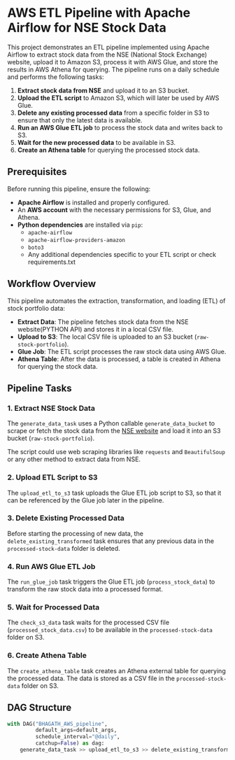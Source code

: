 # AWS ETL Pipeline with Apache Airflow for NSE Stock Data

This project demonstrates an ETL pipeline implemented using Apache Airflow to extract stock data from the NSE (National Stock Exchange) website, upload it to Amazon S3, process it with AWS Glue, and store the results in AWS Athena for querying. The pipeline runs on a daily schedule and performs the following tasks:

1. **Extract stock data from NSE** and upload it to an S3 bucket.
2. **Upload the ETL script** to Amazon S3, which will later be used by AWS Glue.
3. **Delete any existing processed data** from a specific folder in S3 to ensure that only the latest data is available.
4. **Run an AWS Glue ETL job** to process the stock data and writes back to S3.
5. **Wait for the new processed data** to be available in S3.
6. **Create an Athena table** for querying the processed stock data.

## Prerequisites

Before running this pipeline, ensure the following:

- **Apache Airflow** is installed and properly configured.
- An **AWS account** with the necessary permissions for S3, Glue, and Athena.
- **Python dependencies** are installed via `pip`:
  - `apache-airflow`
  - `apache-airflow-providers-amazon`
  - `boto3`
  - Any additional dependencies specific to your ETL script or check requirements.txt

## Workflow Overview

This pipeline automates the extraction, transformation, and loading (ETL) of stock portfolio data:

- **Extract Data**: The pipeline fetches stock data from the NSE website(PYTHON API) and stores it in a local CSV file.
- **Upload to S3**: The local CSV file is uploaded to an S3 bucket (`raw-stock-portfolio`).
- **Glue Job**: The ETL script processes the raw stock data using AWS Glue.
- **Athena Table**: After the data is processed, a table is created in Athena for querying the stock data.

## Pipeline Tasks

### 1. Extract NSE Stock Data

The `generate_data_task` uses a Python callable `generate_data_bucket` to scrape or fetch the stock data from the [NSE website](https://www.nseindia.com/) and load it into an S3 bucket (`raw-stock-portfolio`).

The script could use web scraping libraries like `requests` and `BeautifulSoup` or any other method to extract data from NSE.

### 2. Upload ETL Script to S3

The `upload_etl_to_s3` task uploads the Glue ETL job script to S3, so that it can be referenced by the Glue job later in the pipeline.

### 3. Delete Existing Processed Data

Before starting the processing of new data, the `delete_existing_transformed` task ensures that any previous data in the `processed-stock-data` folder is deleted.

### 4. Run AWS Glue ETL Job

The `run_glue_job` task triggers the Glue ETL job (`process_stock_data`) to transform the raw stock data into a processed format.

### 5. Wait for Processed Data

The `check_s3_data` task waits for the processed CSV file (`processed_stock_data.csv`) to be available in the `processed-stock-data` folder on S3.

### 6. Create Athena Table

The `create_athena_table` task creates an Athena external table for querying the processed data. The data is stored as a CSV file in the `processed-stock-data` folder on S3.

## DAG Structure

```python
with DAG("BHAGATH_AWS_pipeline",
         default_args=default_args,
         schedule_interval="@daily",
         catchup=False) as dag:
    generate_data_task >> upload_etl_to_s3 >> delete_existing_transformed >> check_s3_data >> run_glue_job >> create_athena_table
